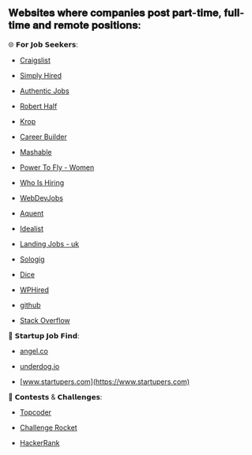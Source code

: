 ## 𝐖𝐞𝐛𝐬𝐢𝐭𝐞𝐬 𝐰𝐡𝐞𝐫𝐞 𝐜𝐨𝐦𝐩𝐚𝐧𝐢𝐞𝐬 𝐩𝐨𝐬𝐭 𝐩𝐚𝐫𝐭-𝐭𝐢𝐦𝐞, 𝐟𝐮𝐥𝐥-𝐭𝐢𝐦𝐞 𝐚𝐧𝐝 𝐫𝐞𝐦𝐨𝐭𝐞 𝐩𝐨𝐬𝐢𝐭𝐢𝐨𝐧𝐬:


🌐 𝗙𝗼𝗿 𝗝𝗼𝗯 𝗦𝗲𝗲𝗸𝗲𝗿𝘀:

- [Craigslist](https://www.craigslist.com)

- [Simply Hired](https://lnkd.in/eHJhQfZr)

- [Authentic Jobs](https://authenticjobs.com)

- [Robert Half](https://www.roberthalf.com)

- [Krop](https://www.krop.com)

- [Career Builder](https://lnkd.in/ehVimyx4)

- [Mashable](https://lnkd.in/esCvXMry)

- [Power To Fly - Women](https://powertofly.com)

- [Who Is Hiring](https://whoishiring.io)

- [WebDevJobs](https://webdevjobs.co)

- [Aquent](https://aquent.com)

- [Idealist](https://www.idealist.org)

- [Landing Jobs - uk ](https://landing.jobs)

- [Sologig](https://www.sologig.com)

- [Dice](https://www.dice.com)

- [WPHired](https://www.wphired.com)

- [github](https://jobs.github.com)

- [Stack Overflow](https://lnkd.in/eyzAe3Sp)


🚀 𝗦𝘁𝗮𝗿𝘁𝘂𝗽 𝗝𝗼𝗯 𝗙𝗶𝗻𝗱:

- [angel.co](https://angel.co)

- [underdog.io](https://underdog.io)

- [www.startupers.com](https://www.startupers.com)


🚀 𝗖𝗼𝗻𝘁𝗲𝘀𝘁𝘀 & 𝗖𝗵𝗮𝗹𝗹𝗲𝗻𝗴𝗲𝘀:

- [Topcoder](https://www.topcoder.com)

- [Challenge Rocket](https://lnkd.in/e_qRzgsc)

- [HackerRank](https://www.hackerrank.com)
